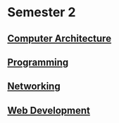 # Semester 2

## [Computer Architecture](/Year1/Sem2/Computer%20Achitecture)

## [Programming](/Year1/Sem2/Fundamentals%20of%20Programming%202)

## [Networking](/Year1/Sem2/Routers%20and%20Routing%20Basics)

## [Web Development](/Year1/Sem2/Web%20Development%20Client-Side)
